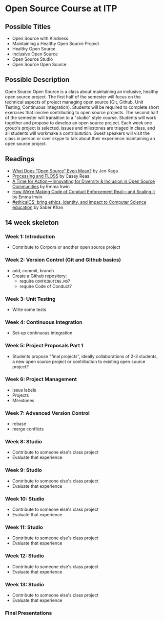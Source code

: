 # Open Source Course at ITP

## Possible Titles
* Open Source with Kindness
* Maintaining a Healthy Open Source Project
* Healthy Open Source
* Inclusive Open Source
* Open Source Studio
* Open Source Open Source

## Possible Description
Open Source Open Source is a class about maintaining an inclusive, healthy open source project. The first half of the semester will focus on the technical aspects of project managing open source (Git, Github, Unit Testing, Continuous Integration). Students will be required to complete short exercises that involve contributing to open source projects. The second half of the semester will transition to a "studio" style course. Students will work together and propose to develop an open source project. Each week one group's project is selected, issues and milestones are triaged in class, and all students will workmake a contributution. Guest speakers will visit the class in person or over skype to talk about their experience maintaining an open source project.

## Readings
* [What Does “Open Source” Even Mean?](https://medium.com/@kenjagan/what-does-open-source-even-mean-6bd47befe696) by Jen Kaga
* [Processing and FLOSS](https://medium.com/processing-foundation/processing-and-floss-d35aa4607f4c) by Casey Reas
* [A Time for Action — Innovating for Diversity & Inclusion in Open Source Communities](https://medium.com/mozilla-open-innovation/a-time-for-action-innovating-for-diversity-inclusion-in-open-source-communities-6922fef4675e) by Emma Irwin
* [How We’re Making Code of Conduct Enforcement Real — and Scaling it](https://medium.com/mozilla-open-innovation/how-were-making-code-of-conduct-enforcement-real-and-scaling-it-3e382cf94415) by Emma Irwin
* [#ethicalCS: bring ethics, identity, and impact to Computer Science education](https://medium.com/@ed_saber/ethicalcs-bring-ethics-identity-and-impact-to-computer-science-education-eae5a9d4682) by Saber Khan

## 14 week skeleton

### Week 1: Introduction
* Contribute to Corpora or another open source project

### Week 2: Version Control (Git and Github basics)
* add, commit, branch
* Create a Github repository:
    * require `CONTRIBUTING.MD`?
    * require Code of Conduct?

### Week 3: Unit Testing
* Write some tests

### Week 4: Continuous Integration
* Set-up continuous integration

### Week 5: Project Proposals Part 1
* Students propose "final projects", ideally collaborations of 2-3 students, a new open source project or contribution to existing open source project?

### Week 6: Project Management
* Issue labels
* Projects
* Milestones

### Week 7: Advanced Version Control
* rebase
* merge conflicts

### Week 8: Studio
* Contribute to someone else's class project
* Evaluate that experience

### Week 9: Studio
* Contribute to someone else's class project
* Evaluate that experience

### Week 10: Studio
* Contribute to someone else's class project
* Evaluate that experience

### Week 11: Studio
* Contribute to someone else's class project
* Evaluate that experience

### Week 12: Studio
* Contribute to someone else's class project
* Evaluate that experience

### Week 13: Studio
* Contribute to someone else's class project
* Evaluate that experience

### Final Presentations
